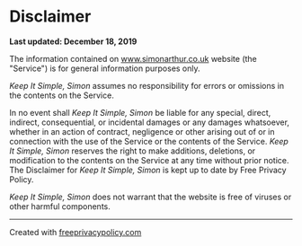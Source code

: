 # Disclaimer

__Last updated: December 18, 2019__

The information contained on www.simonarthur.co.uk website (the "Service") is for general information purposes only.

_Keep It Simple, Simon_ assumes no responsibility for errors or omissions in the contents on the Service.

In no event shall _Keep It Simple, Simon_ be liable for any special, direct, indirect, consequential, or incidental damages or any damages whatsoever, whether in an action of contract, negligence or other arising out of or in connection with the use of the Service or the contents of the Service. _Keep It Simple, Simon_ reserves the right to make additions, deletions, or modification to the contents on the Service at any time without prior notice. The Disclaimer for _Keep It Simple, Simon_ is kept up to date by Free Privacy Policy.

_Keep It Simple, Simon_ does not warrant that the website is free of viruses or other harmful components.

-----

Created with [freeprivacypolicy.com](//www.freeprivacypolicy.com/)
